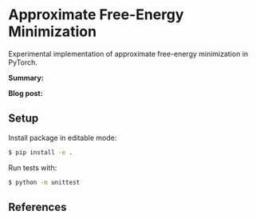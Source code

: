 # Approximate Free-Energy Minimization

Experimental implementation of approximate free-energy minimization in PyTorch.

**Summary:**

**Blog post:**

## Setup

Install package in editable mode:

```bash
$ pip install -e .
```

Run tests with:

```bash
$ python -m unittest
```

## References
